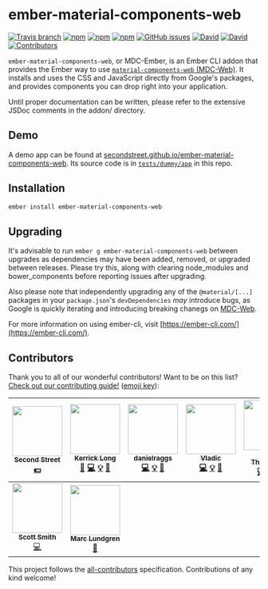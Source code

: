 # ember-material-components-web

[![Travis branch](https://img.shields.io/travis/secondstreet/ember-material-components-web/master.svg)](https://travis-ci.org/secondstreet/ember-material-components-web)
[![npm](https://img.shields.io/npm/dw/ember-material-components-web.svg)](https://www.npmjs.com/package/ember-material-components-web)
[![npm](https://img.shields.io/npm/v/ember-material-components-web.svg)](https://www.npmjs.com/package/ember-material-components-web)
[![npm](https://img.shields.io/npm/l/ember-material-components-web.svg)](https://choosealicense.com/licenses/mit/)
[![GitHub issues](https://img.shields.io/github/issues/secondstreet/ember-material-components-web.svg)](https://github.com/secondstreet/ember-material-components-web/issues)
[![David](https://img.shields.io/david/dev/secondstreet/ember-material-components-web.svg)](https://david-dm.org/secondstreet/ember-material-components-web?type=dev)
[![David](https://img.shields.io/david/secondstreet/ember-material-components-web.svg)](https://david-dm.org/secondstreet/ember-material-components-web)
[![Contributors](https://img.shields.io/badge/all_contributors-7-brightgreen.svg)](#contributors)

`ember-material-components-web`, or MDC-Ember, is an Ember CLI addon that provides the Ember way to use [`material-components-web` (MDC-Web)](https://material.io/components/web/). It installs and uses the CSS and JavaScript directly from Google's packages, and provides components you can drop right into your application.

Until proper documentation can be written, please refer to the extensive JSDoc comments in the addon/ directory.

## Demo

A demo app can be found at [secondstreet.github.io/ember-material-components-web](https://secondstreet.github.io/ember-material-components-web/). Its source code is in [`tests/dummy/app`](https://github.com/secondstreet/ember-material-components-web/tree/master/tests/dummy/app) in this repo.


## Installation

```sh
ember install ember-material-components-web
```

## Upgrading

It's advisable to run `ember g ember-material-components-web` between upgrades as dependencies may have been added, removed, or upgraded between releases. Please try this, along with clearing node_modules and bower_components before reporting issues after upgrading.

Also please note that independently upgrading any of the `@material/[...]` packages in your `package.json`'s `devDependencies` _may_ introduce bugs, as Google is quickly iterating and introducing breaking chanegs on [MDC-Web](https://material.io/components/web/).

For more information on using ember-cli, visit [https://ember-cli.com/](https://ember-cli.com/).

## Contributors

Thank you to all of our wonderful contributors! Want to be on this list? [Check out our contributing guide!](https://github.com/secondstreet/ember-material-components-web/blob/master/CONTRIBUTING.md) ([emoji key](https://github.com/kentcdodds/all-contributors#emoji-key)):

<!-- ALL-CONTRIBUTORS-LIST:START - Do not remove or modify this section -->
<!-- prettier-ignore -->
| [<img src="https://avatars2.githubusercontent.com/u/4250958?v=4" width="100px;"/><br /><sub><b>Second Street</b></sub>](http://secondstreet.com)<br />[💵](#financial-secondstreet "Financial") | [<img src="https://avatars1.githubusercontent.com/u/552093?v=4" width="100px;"/><br /><sub><b>Kerrick Long</b></sub>](https://kerricklong.com/)<br />[💬](#question-Kerrick "Answering Questions") [💻](https://github.com/secondstreet/ember-material-components-web/commits?author=Kerrick "Code") [💡](#example-Kerrick "Examples") [👀](#review-Kerrick "Reviewed Pull Requests") | [<img src="https://avatars0.githubusercontent.com/u/9326399?v=4" width="100px;"/><br /><sub><b>danielraggs</b></sub>](https://github.com/danielraggs)<br />[💻](https://github.com/secondstreet/ember-material-components-web/commits?author=danielraggs "Code") [💡](#example-danielraggs "Examples") [👀](#review-danielraggs "Reviewed Pull Requests") | [<img src="https://avatars3.githubusercontent.com/u/20466869?v=4" width="100px;"/><br /><sub><b>Vladic</b></sub>](https://github.com/vkkostin)<br />[💻](https://github.com/secondstreet/ember-material-components-web/commits?author=vkkostin "Code") [💡](#example-vkkostin "Examples") [👀](#review-vkkostin "Reviewed Pull Requests") | [<img src="https://avatars2.githubusercontent.com/u/6677376?v=4" width="100px;"/><br /><sub><b>Matt Thouvenot</b></sub>](https://github.com/mthouve)<br />[💻](https://github.com/secondstreet/ember-material-components-web/commits?author=mthouve "Code") [💡](#example-mthouve "Examples") [👀](#review-mthouve "Reviewed Pull Requests") | [<img src="https://avatars2.githubusercontent.com/u/948512?v=4" width="100px;"/><br /><sub><b>Nathan Dauber</b></sub>](https://github.com/KnownSubset)<br />[💻](https://github.com/secondstreet/ember-material-components-web/commits?author=KnownSubset "Code") [📖](https://github.com/secondstreet/ember-material-components-web/commits?author=KnownSubset "Documentation") [💡](#example-KnownSubset "Examples") | [<img src="https://avatars3.githubusercontent.com/u/296167?v=4" width="100px;"/><br /><sub><b>Jack Anderson</b></sub>](https://janderson.me)<br />[🐛](https://github.com/secondstreet/ember-material-components-web/issues?q=author%3AJackCA "Bug reports") [💻](https://github.com/secondstreet/ember-material-components-web/commits?author=JackCA "Code") |
| :---: | :---: | :---: | :---: | :---: | :---: | :---: |
| [<img src="https://avatars1.githubusercontent.com/u/5567126?v=4" width="100px;"/><br /><sub><b>Scott Smith</b></sub>](http://www.secondstreet.com)<br />[💻](https://github.com/secondstreet/ember-material-components-web/commits?author=scottosmith "Code") | [<img src="https://avatars1.githubusercontent.com/u/1154834?v=4" width="100px;"/><br /><sub><b>Marc Lundgren</b></sub>](http://marclundgren.github.io/)<br />[🐛](https://github.com/secondstreet/ember-material-components-web/issues?q=author%3Amarclundgren "Bug reports") |
<!-- ALL-CONTRIBUTORS-LIST:END -->

This project follows the [all-contributors](https://github.com/kentcdodds/all-contributors) specification. Contributions of any kind welcome!
